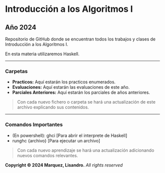 # Introducción a los Algoritmos I

## Año 2024

Repositorio de GitHub donde se encuentran todos los trabajos y clases de Introducción a los Algoritmos I.

En esta materia utilizaremos Haskell.

---

### Carpetas

- **Practicos:** Aquí estarán los practicos enumerados.
- **Evaluaciones:** Aquí estarán las evaluaciones de este año.
- **Parciales Anteriores:** Aquí estarán los parciales de años anteriores.

> Con cada nuevo fichero o carpeta se hará una actualización de este archivo explicando sus contenidos.
---

### Comandos Importantes

- (En powershell): ghci [Para abrir el interprete de Haskell]
- runghc {archivo} [Para ejecutar un archivo]

> Con cada nuevo aprendizaje se hará una actualización adicionando nuevos comandos relevantes.

**Copyright © 2024 Marquez, Lisandro.** *All rights reserved*
